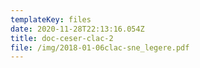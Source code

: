 ```yaml
---
templateKey: files
date: 2020-11-28T22:13:16.054Z
title: doc-ceser-clac-2
file: /img/2018-01-06clac-sne_legere.pdf
---
```

